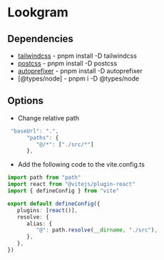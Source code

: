# Lookgram

## Dependencies

-  [tailwindcss](https://tailwindcss.com/) - pnpm install -D tailwindcss
-  [postcss](https://postcss.org/) - pnpm install -D postcss
-  [autoprefixer](https://www.npmjs.com/package/autoprefixer) - pnpm install -D autoprefixer
-  [@types/node] - pnpm i -D @types/node

## Options

-  Change relative path

```ts
 "baseUrl": ".",
      "paths": {
         "@/*": ["./src/*"]
      },
```

-  Add the following code to the vite.config.ts

```ts
import path from "path"
import react from "@vitejs/plugin-react"
import { defineConfig } from "vite"

export default defineConfig({
   plugins: [react()],
   resolve: {
      alias: {
         "@": path.resolve(__dirname, "./src"),
      },
   },
})
```
